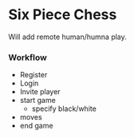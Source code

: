 
<h1>Six Piece Chess</h1>

Will add remote human/humna play.

<h3>Workflow</h3>

- Register
- Login
- Invite player
- start game
  - specify black/white
- moves
- end game
